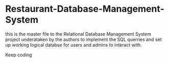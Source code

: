 # Restaurant-Database-Management-System

this is the master file to the Relational Database Management System project underataken by the authors to implement the SQL querries and set up working logical databse for users and admins to interact with.

Keep coding